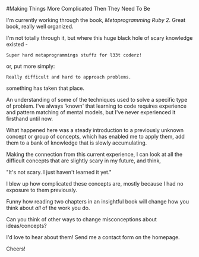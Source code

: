#Making Things More Complicated Then They Need To Be

I'm currently working through the book, _Metaprogramming Ruby 2_. Great book,
really well organized.

I'm not totally through it, but where this huge black hole of scary knowledge
existed - 

`Super hard metaprogrammings stuffz for l33t coderz!`

or, put more simply:

`Really difficult and hard to approach problems.`

something has taken that place.

An understanding of some of the techniques used to solve a specific type of
problem. I've always 'known' that learning to code requires experience and
pattern matching of mental models, but I've never experienced it firsthand until
now.

What happened here was a steady introduction to a previously unknown concept or
group of concepts, which has enabled me to apply them, add them to a bank of
knowledge that is slowly accumulating.

Making the connection from this current experience, I can look at all the
difficult concepts that are slightly scary in my future, and think,

"It's not scary. I just haven't learned it yet."

I blew up how complicated these concepts are, mostly because I had no exposure
to them previously. 

Funny how reading two chapters in an insightful book will change how you think
about _all_ of the work you do.

Can you think of other ways to change misconceptions about ideas/concepts?

I'd love to hear about them! Send me a contact form on the homepage.

Cheers!
